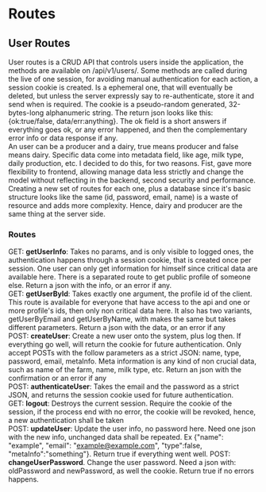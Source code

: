 # Routes

## User Routes

User routes is a CRUD API that controls users inside the application, the methods are available on /api/v1/users/. Some methods are called during the live of one session, for avoiding manual authentication for each action, a session cookie is created. Is a ephemeral one, that will eventually be deleted, but unless the server expressly say to re-authenticate, store it and send when is required. The cookie is a pseudo-random generated, 32-bytes-long alphanumeric string. The return json looks like this: {ok:true/false, data/err:anything}. The ok field is a short answers if everything goes ok, or any error happened, and then the complementary error info or data response if any.  
An user can be a producer and a dairy, true means producer and false means dairy. Specific data come into metadata field, like age, milk type, daily production, etc. I decided to do this, for two reasons. Fist, gave more flexibility to frontend, allowing manage data less strictly and change the model without reflecting in the backend, second security and performance. Creating a new set of routes for each one, plus a database since it's basic structure looks like the same (id, password, email, name) is a waste of resource and adds more complexity. Hence, dairy and producer are the same thing at the server side.  

### Routes
GET: <b>getUserInfo</b>: Takes no params, and is only visible to logged ones, the authentication happens through a session cookie, that is created once per session. One user can only get information for himself since critical data are available here. There is a separated route to get public profile of someone else. Return a json with the info, or an error if any.  
GET: <b>getUserById</b>: Takes exactly one argument, the profile id of the client. This route is available for everyone that have access to the api and one or more profile's ids, then only non critical data here. It also has two variants, getUserByEmail and getUserByName, with makes the same but takes different parameters. Return a json with the data, or an error if any   
POST: <b>createUser</b>: Create a new user onto the system, plus log then. If everything go well, will return the cookie for future authentication. Only accept POSTs with the follow parameters as a strict JSON: name, type, password, email, metaInfo. Meta information is any kind of non crucial data, such as name of the farm, name, milk type, etc. Return an json with the confirmation or an error if any  
POST: <b>authenticateUser</b>: Takes the email and the password as a strict JSON, and returns the session cookie used for future authentication.  
GET: <b>logout</b>: Destroys the current session. Require the cookie of the session, if the process end with no
error, the cookie will be revoked, hence, a new authentication shall be taken  
POST: <b>updateUser</b>: Update the user info, no password here. Need one json with the new info, unchanged data
shall be repeated. Ex {"name": "example", "email": "example@example.com", "type":false, "metaInfo":"something"}. Return true if everything went well.
POST: <b>changeUserPassword</b>. Change the user password. Need a json with: oldPassword and newPassword, as well 
the cookie. Return true if no errors happens.  
